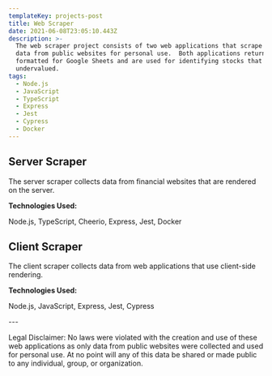 ```yaml
---
templateKey: projects-post
title: Web Scraper
date: 2021-06-08T23:05:10.443Z
description: >-
  The web scraper project consists of two web applications that scrape financial
  data from public websites for personal use.  Both applications return data
  formatted for Google Sheets and are used for identifying stocks that are
  undervalued.
tags:
  - Node.js
  - JavaScript
  - TypeScript
  - Express
  - Jest
  - Cypress
  - Docker
---
```

## Server Scraper

The server scraper collects data from financial websites that are rendered on the server.

**Technologies Used:**

Node.js, TypeScript, Cheerio, Express, Jest, Docker

## Client Scraper

The client scraper collects data from web applications that use client-side rendering.

**Technologies Used:**

Node.js, JavaScript, Express, Jest, Cypress

\---

Legal Disclaimer: No laws were violated with the creation and use of these web applications as only data from public websites were collected and used for personal use.  At no point will any of this data be shared or made public to any individual, group, or organization.
